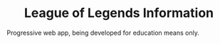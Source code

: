 <h1 align="center">League of Legends Information</h1>

Progressive web app, being developed for education means only.
